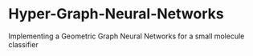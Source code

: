 # Hyper-Graph-Neural-Networks
Implementing a Geometric Graph Neural Networks for a small molecule classifier
